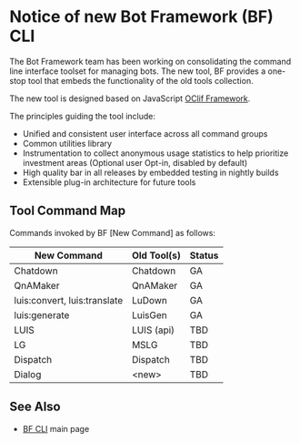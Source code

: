 # Notice of new Bot Framework (BF) CLI

The Bot Framework team has been working on consolidating the command line interface toolset for managing bots. The new tool, BF provides a one-stop tool that embeds the functionality of the old tools collection. 

The new tool is designed based on JavaScript [OClif Framework](https://github.com/oclif/oclif). 

The principles guiding the tool include:

* Unified and consistent user interface across all command groups
* Common utilities library
* Instrumentation to collect anonymous usage statistics to help prioritize investment areas (Optional user Opt-in, disabled by default)
* High quality bar in all releases by embedded testing in nightly builds
* Extensible plug-in architecture for future tools



## Tool Command Map

Commands invoked by BF [New Command] as follows:

| New Command                   | Old Tool(s) | Status  |
| ----------------------------- | ----------- | ------- |
| Chatdown                      | Chatdown    | GA      |
| QnAMaker                      | QnAMaker    | GA      |
| luis:convert, luis:translate  | LuDown      | GA      |
| luis:generate                 | LuisGen     | GA      |
| LUIS                          | LUIS (api)  | TBD     |
| LG                            | MSLG        | TBD     |
| Dispatch                      | Dispatch    | TBD     |
| Dialog                        | \<new\>     | TBD     |





## See Also

* [BF CLI](https://github.com/microsoft/botframework-cli) main page
